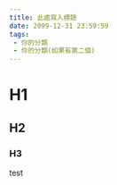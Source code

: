 ```yaml
---
title: 此處寫入標題
date: 2099-12-31 23:59:59
tags:
 - 你的分類
 - 你的分類(如果有第二個)
---
```


# H1
## H2
### H3
test
